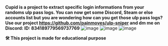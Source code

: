 **Cupid is a project to extract specific login informations from your randoms ulp pass logs. You can now get some Discord, Steam or else accounts list
but you are wondering how can you get those ulp pass logs? Use our project https://github.com/painmoves/ulp-sniper and dm me on Discord: ID: 834189779569737769**
![image](https://github.com/user-attachments/assets/590fb847-ec84-4c4c-a85a-e9ed7dc208f5)
![image](https://github.com/user-attachments/assets/314b036c-3629-4d3b-aad4-d0a3b70e8e22)
![image](https://github.com/user-attachments/assets/8c850941-2de3-45c8-b54d-399e6f1a0593)

**__🛠️ This project is made for educational purpose__**
